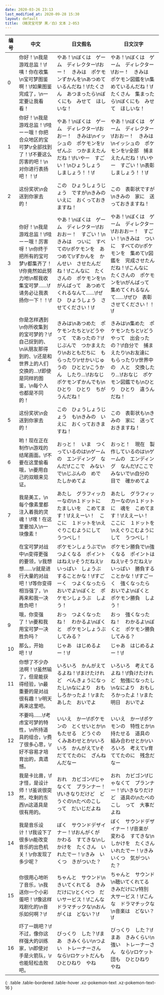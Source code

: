 ```yaml
---
date: 2020-03-26 23:13
last_modified_at: 2020-09-28 15:30
layout: default
title: 《精灵宝可梦 黑／白》文本 2-053
---
```

| 编号 | 中文 | 日文假名 | 日文汉字 |
| ---- | ---- | ---- | --- |
| 0 | 你好！\n我是游戏总监！\f咦！你在收集\n宝可梦图鉴啊！\f如果图鉴完成了，\n一定要让我看看！ | やあ！\nぼくは　ゲーム　ディレクター\fおー！　きみは　ポケモンずかんを\nあつめて　いるんだね！\fたくさん　あつまったら\nぼくにも　みせて　ほしいな！ | やあ！\nぼくは　ゲーム　ディレクター\fおー！　きみは　ポケモン図鑑を\n集めているんだね！\fたくさん　集まったら\nぼくにも　みせて　ほしいな！ |
| 1 | 你好！\n我是游戏总监！\f哇ーー哦！你把合众地区的宝可梦\r全部找到了！\f不要这么厉害的吧！\n对你进行表扬吧！！\f | やあ！\nぼくは　ゲーム　ディレクター\fおおー！　きみは\nイッシュの　ポケモンを\rぜんぶ　つかまえたんだね！\fいやー　すごい！\nひょうしょう　しましょう！！\f | やあ！\nぼくは　ゲーム　ディレクター\fおおー！　きみは\nイッシュの　ポケモンを\r全部　捕まえたんだね！\fいやー　すごい！\n表彰しましょう！！\f |
| 2 | 这份奖状\n会送到你家去的！ | この　ひょうしょうじょう　ですが\nきみの　いえに　おくっておきますね！ | この　表彰状ですが\nきみの　家に　送っておきますね！ |
| 3 | 你好！\n我是游戏总监！\f哇ーー哦！厉害呀！\n你终于把所有的宝可梦\r都集齐了！\f你竟然如此努力地\n帮我收集宝可梦……\f请务必让我表扬你一下！！\f | やあ！\nぼくは　ゲーム　ディレクター\fおおおー！　すごい！\nきみは　ついに　すべての\rポケモンを　あつめて\rずかんを　かんせい　させたんだね！\fこんなに　たくさんの　ポケモンを\nがんばって　あつめて　くれるなんて……\fぜひ　ひょうしょう　させてください！\f | やあ！\nぼくは　ゲーム　ディレクター\fおおおー！　すごい！\nきみは　ついに　すべての\rポケモンを　集めて\r図鑑を　完成させたんだね！\fこんなに　たくさんの　ポケモンを\nがんばって　集めてくれるなんて……\fぜひ　表彰させてください！！\f |
| 4 | 你是怎样遇到\n你所收集到的宝可梦的？\f自己捉到的、\n从朋友那得到的、\r还是和世界上的人们交换的…\f即使是同样的图鉴，\n每个人也都是不同的！ | きみは\nあつめた　ポケモンたちと\rどうやって　であったの？\fじぶんで　つかまえたり\nおともだちに　もらったり\rせかいじゅうの　ひとと\rこうかん　したり…\fおなじ　ポケモンずかんでも\nひとり　ひとり　ちがうんだね！ | きみは\n集めた　ポケモンたちと\rどうやって　出会ったの？\f自分で　捕まえたり\nお友達に　もらったり\r世界中の　人と　交換したり…\fおなじ　ポケモン図鑑でも\nひとり　ひとり　違うんだね！ |
| 5 | 这份奖状\n会送到你家去的！ | この　ひょうしょうじょう　も\nきみの　いえに　おくっておきますね！ | この　表彰状も\nきみの　家に　送っておきますね！ |
| 6 | 哟！现在正在制作\n游戏的结尾画面。\f不要在这里偷看哦，\n要用自己的双眼来见证。 | おっと！　いま　つくっているのは\nゲームの　エンディング　なんだ\fここで　みないで\nじぶんの　めで　たしかめてよ | おっと！　現在　製作しているのは\nゲームの　エンディング　なんだ\fここで　みないで\n自分の　目で　確かめてよ |
| 7 | 我是美工，\n每个像素里都注入着我的灵魂！\f嘿！在这里要加入\n一块像素！ | あたし　グラフィッカーなの\n１ドットに　たましいを　こめてます！\fええーい！　ここに　１ドットを\nえぐりこむようにして　うつべし！ | あたし　グラフィッカーなの\n１ドットに　魂を　こめてます！\fええーい！　ここに　１ドットを\nえぐりこむようにして　うつべし！ |
| 8 | 在宝可梦对战中\n变得更强的要领，\r我想想……\r就是进行大量的对战吧！\f等你变得相当强了，\n再来和我一决胜负吧！ | ポケモンしょうぶで\nつよくなる　ポイントはねえ\rそうだねえ\rいっぱい　しょうぶ　することかな！\fすごーく　つよくなったら　おいでよ\nぼくと　ポケモンしょうぶ　しよう！ | ポケモン勝負で\n強くなる　ポイントはねえ\rそうだねえ\rいっぱい　勝負することかな！\fすごーく　強くなったら　おいでよ\nぼくと　ポケモン勝負　しよう！ |
| 9 | 哦，你变强了！\n要和我用宝可梦一决胜负吗？ | おっ　つよくなったね！　わかるよ\nぼくと　ポケモンしょうぶ　してみる？ | おっ　強くなったね！　わかるよ\nぼくと　ポケモン勝負　してみる？ |
| 10 | 那么，开始吧！\f | じゃあ　はじめるよー！\f | じゃあ　はじめるよー！\f |
| 11 | 你想了不少办法啊！\f虽然输了，但是能获得经验，\n最重要的是对战很有趣！\r明天再来这里吧。 | いろいろ　かんがえてるよね！\fまけたけれど　べんきょうになったし\nなにより　おもしろかったよ！\rまた　あした　おいでよ | いろいろ　考えてるよね！\f負けたけれど　勉強になったし\nなにより　おもしろかったよ！\rまた　明日　おいでよ |
| 12 | 不要吗……\f考虑宝可梦的特性，\n所持道具的组合，\r费了很多心思，\r好不容易才培育出的，真遗憾。 | いいえ　かー\fポケモンの　とくせいとか\nもたせる　どうぐの　くみあわせとか\rいろいろ　かんがえて\rそだててたのに　ざんねんだなー | いいえ　かー\fポケモンの　特性とか\n持たせる　道具の　組み合わせとか\rいろいろ　考えて\r育ててたのに　残念だなー |
| 13 | 我是卡比兽，\f才怪，是设计师！\f虽说很突然，吃剩的东西\n这道具是很有用的。 | おれ　カビゴン\fじゃなくて　プランナー！\fいきなりだけど　どうぐの\nたべのこし　って　だいじだよね | おれ　カビゴン\fじゃなくて　プランナー！\fいきなりだけど　道具の\nたべのこし　って　大事だよね |
| 14 | 我是音乐设计！\f我设下了很多\n能改变音乐的出色机关！\r你发现了多少呢？ | ぼく　サウンドデザイナー！\fおんがくが　かわる　すてきな\nしかけを　たくさん　いれたでー！\rきみ　いくつ　きがついた？ | ぼく　サウンドデザイナー！\f音楽が　変わる　すてきな\nしかけを　たくさん　いれたでー！\rきみ　いくつ　気がついた？ |
| 15 | 你很用心地听了音乐，\n我送你一个小彩蛋吧！\f像这样戏剧化的\n音乐如何啊？\f | ちゃんと　サウンド\nきいてくれてる　きみだけに\rとくべつ　だいサービス！\fこんな　ドラマチックな\nおんがくは　どない？\f | ちゃんと　サウンド\n聴いてくれてる　きみだけに\r特別　大サービス！\fこんな　ドラマチックな\n音楽は　どない？\f |
| 16 | 吓了一跳吧？\f不过，像你这样强大的训练家，\n即使对手是火箭队，\r也能轻松击败吧。 | びっくり　した？\fまあ　きみくらい\nつよい　トレーナーさん　なら\rロケットだんも　ひとひねり　やね | びっくり　した？\fまあ　きみくらい\n強い　トレーナーさん　なら\rロケット団も　ひとひねり　やね |
{: .table .table-bordered .table-hover .xz-pokemon-text .xz-pokemon-text-16 }